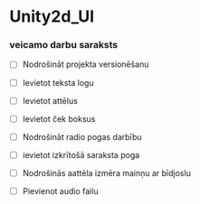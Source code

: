 # Unity2d_UI
### veicamo darbu saraksts
 - [ ] Nodrošināt projekta versionēšanu
 - [ ] Ievietot teksta logu
 - [ ] Ievietot attēlus
 - [ ] Ievietot ček boksus
 - [ ] Nodrošināt radio pogas darbību
 - [ ] ievietot izkrītošā saraksta poga
 - [ ] Nodrošinās aattēla izmēra mainņu ar bīdjoslu
 - [ ] Pievienot audio failu
 
